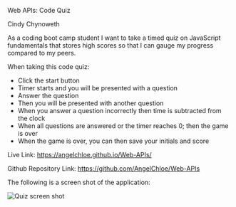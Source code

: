 Web APIs: Code Quiz

Cindy Chynoweth

As a coding boot camp student I want to take a timed quiz on JavaScript fundamentals that stores high scores so that I can gauge my progress compared to my peers.


When taking this code quiz:
- Click the start button
- Timer starts and you will be presented with a question
- Answer the question
- Then you will be presented with another question 
- When you answer a question incorrectly then time is subtracted from the clock
- When all questions are answered or the timer reaches 0; then the game is over
- When the game is over, you can then save your initials and score

Live Link:
https://angelchloe.github.io/Web-APIs/

Github Repository Link:
https://github.com/AngelChloe/Web-APIs


The following is a screen shot of the application:

![Quiz screen shot](https://user-images.githubusercontent.com/105569378/178125312-20b1b388-725e-4c0a-83fe-a7f3ebc05c99.png)

